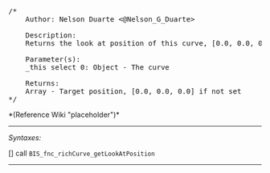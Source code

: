 <pre>/*
	Author: Nelson Duarte <@Nelson_G_Duarte>

	Description:
	Returns the look at position of this curve, [0.0, 0.0, 0.0] if not set

	Parameter(s):
	_this select 0: Object - The curve

	Returns:
	Array - Target position, [0.0, 0.0, 0.0] if not set
*/</pre>*(Reference Wiki "placeholder")*<!-- Remove this after fill-in -->


---
*Syntaxes:*

[] call `BIS_fnc_richCurve_getLookAtPosition`

---
